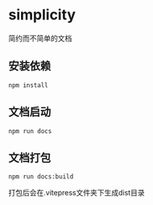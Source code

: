 # simplicity

简约而不简单的文档

## 安装依赖
```
npm install
```

## 文档启动
```
npm run docs
```

## 文档打包
```
npm run docs:build
```
打包后会在.vitepress文件夹下生成dist目录